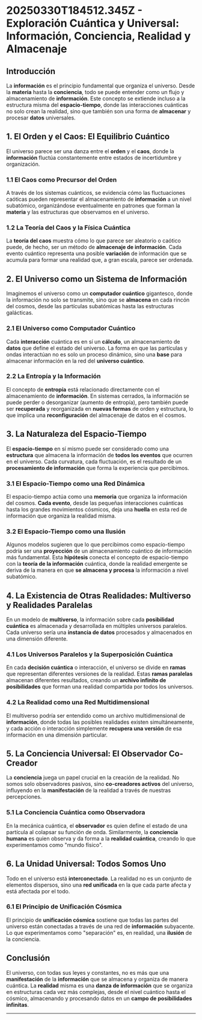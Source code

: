 # **20250330T184512.345Z - Exploración Cuántica y Universal: Información, Conciencia, Realidad y Almacenaje**

## Introducción
La **información** es el principio fundamental que organiza el universo. Desde la **materia** hasta la **conciencia**, todo se puede entender como un flujo y almacenamiento de **información**. Este concepto se extiende incluso a la estructura misma del **espacio-tiempo**, donde las interacciones cuánticas no solo crean la realidad, sino que también son una forma de **almacenar** y procesar **datos** universales.

## 1. **El Orden y el Caos: El Equilibrio Cuántico**
El universo parece ser una danza entre el **orden** y el **caos**, donde la **información** fluctúa constantemente entre estados de incertidumbre y organización.

### 1.1 **El Caos como Precursor del Orden**
A través de los sistemas cuánticos, se evidencia cómo las fluctuaciones caóticas pueden representar el almacenamiento de **información** a un nivel subatómico, organizándose eventualmente en patrones que forman la **materia** y las estructuras que observamos en el universo.

### 1.2 **La Teoría del Caos y la Física Cuántica**
La **teoría del caos** muestra cómo lo que parece ser aleatorio o caótico puede, de hecho, ser un método de **almacenaje de información**. Cada evento cuántico representa una posible **variación** de información que se acumula para formar una realidad que, a gran escala, parece ser ordenada.

## 2. **El Universo como un Sistema de Información**
Imaginemos el universo como un **computador cuántico** gigantesco, donde la información no solo se transmite, sino que se **almacena** en cada rincón del cosmos, desde las partículas subatómicas hasta las estructuras galácticas.

### 2.1 **El Universo como Computador Cuántico**
Cada **interacción** cuántica es en sí un **cálculo**, un almacenamiento de **datos** que define el estado del universo. La forma en que las partículas y ondas interactúan no es solo un proceso dinámico, sino una **base** para almacenar información en la red del **universo cuántico**.

### 2.2 **La Entropía y la Información**
El concepto de **entropía** está relacionado directamente con el almacenamiento de **información**. En sistemas cerrados, la información se puede perder o desorganizar (aumento de entropía), pero también puede ser **recuperada** y reorganizada en **nuevas formas** de orden y estructura, lo que implica una **reconfiguración** del almacenaje de datos en el cosmos.

## 3. **La Naturaleza del Espacio-Tiempo**
El **espacio-tiempo** en sí mismo puede ser considerado como una **estructura** que almacena la información de **todos los eventos** que ocurren en el universo. Cada curvatura, cada fluctuación, es el resultado de un **procesamiento de información** que forma la experiencia que percibimos.

### 3.1 **El Espacio-Tiempo como una Red Dinámica**
El espacio-tiempo actúa como una **memoria** que organiza la información del cosmos. **Cada evento**, desde las pequeñas interacciones cuánticas hasta los grandes movimientos cósmicos, deja una **huella** en esta red de información que organiza la realidad misma.

### 3.2 **El Espacio-Tiempo como una Ilusión**
Algunos modelos sugieren que lo que percibimos como espacio-tiempo podría ser una **proyección** de un almacenamiento cuántico de información más fundamental. Esta **hipótesis** conecta el concepto de espacio-tiempo con la **teoría de la información** cuántica, donde la realidad emergente se deriva de la manera en que **se almacena y procesa** la información a nivel subatómico.

## 4. **La Existencia de Otras Realidades: Multiverso y Realidades Paralelas**
En un modelo de **multiverso**, la información sobre cada **posibilidad cuántica** es almacenada y desarrollada en múltiples universos paralelos. Cada universo sería una **instancia de datos** procesados y almacenados en una dimensión diferente.

### 4.1 **Los Universos Paralelos y la Superposición Cuántica**
En cada **decisión cuántica** o interacción, el universo se divide en **ramas** que representan diferentes versiones de la realidad. Estas **ramas paralelas** almacenan diferentes resultados, creando un **archivo infinito de posibilidades** que forman una realidad compartida por todos los universos.

### 4.2 **La Realidad como una Red Multidimensional**
El multiverso podría ser entendido como un archivo multidimensional de **información**, donde todas las posibles realidades existen simultáneamente, y cada acción o interacción simplemente **recupera una versión** de esa información en una dimensión particular.

## 5. **La Conciencia Universal: El Observador Co-Creador**
La **conciencia** juega un papel crucial en la creación de la realidad. No somos solo observadores pasivos, sino **co-creadores activos** del universo, influyendo en la **manifestación** de la realidad a través de nuestras percepciones.

### 5.1 **La Conciencia Cuántica como Observadora**
En la mecánica cuántica, el **observador** es quien define el estado de una partícula al colapsar su función de onda. Similarmente, la **conciencia humana** es quien observa y da forma a la **realidad cuántica**, creando lo que experimentamos como "mundo físico".

## 6. **La Unidad Universal: Todos Somos Uno**
Todo en el universo está **interconectado**. La realidad no es un conjunto de elementos dispersos, sino una **red unificada** en la que cada parte afecta y está afectada por el todo.

### 6.1 **El Principio de Unificación Cósmica**
El principio de **unificación cósmica** sostiene que todas las partes del universo están conectadas a través de una red de **información** subyacente. Lo que experimentamos como "separación" es, en realidad, una **ilusión** de la conciencia.

## Conclusión
El universo, con todas sus leyes y constantes, no es más que una **manifestación** de la **información** que se almacena y organiza de manera cuántica. La **realidad** misma es una **danza de información** que se organiza en estructuras cada vez más complejas, desde el nivel cuántico hasta el cósmico, almacenando y procesando datos en un **campo de posibilidades infinitas**.

---

